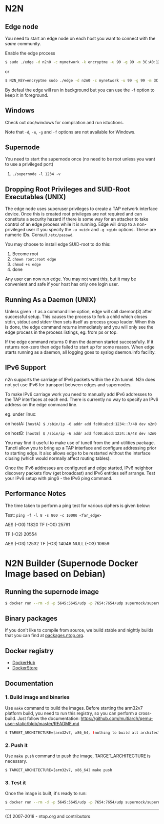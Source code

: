 # N2N

Edge node
---------

You need to start an edge node on each host you want to connect with the *same*
community.

Enable the edge process

```sh
$ sudo ./edge -d n2n0 -c mynetwork -k encryptme -u 99 -g 99 -m 3C:A0:12:34:56:78 -a 1.2.3.4 -l a.b.c.d:xyw
```

or

```sh
$ N2N_KEY=encryptme sudo ./edge -d n2n0 -c mynetwork -u 99 -g 99 -m 3C:A0:12:34:56:78 -a 1.2.3.4 -l a.b.c.d:xyw
```

By defaul the edge will run in background but you can use the `-f` option to keep it in foreground.

Windows
-------

Check out doc/windows for compilation and run istuctions.

Note that `-d`, `-u`, `-g` and `-f` options are not available for Windows.

Supernode
--------

You need to start the supernode once (no need to be root unless you want to use a privileged port)

1. `./supernode -l 1234 -v`

Dropping Root Privileges and SUID-Root Executables (UNIX)
--------------------------------------------------

The edge node uses superuser privileges to create a TAP network interface
device. Once this is created root privileges are not required and can constitute
a security hazard if there is some way for an attacker to take control of an
edge process while it is running. Edge will drop to a non-privileged user if you
specify the `-u <uid>` and `-g <gid>` options. These are numeric IDs. Consult
`/etc/passwd`.

You may choose to install edge SUID-root to do this:

1. Become root
2. `chown root:root edge`
3. `chmod +s edge`
4. done

Any user can now run edge. You may not want this, but it may be convenient and
safe if your host has only one login user.


Running As a Daemon (UNIX)
--------------------------

Unless given `-f` as a command line option, edge will call daemon(3) after
successful setup. This causes the process to fork a child which closes stdin,
stdout and stderr then sets itself as process group leader. When this is done,
the edge command returns immediately and you will only see the edge process in
the process listings, eg. from ps or top.

If the edge command returns 0 then the daemon started successfully. If it
returns non-zero then edge failed to start up for some reason. When edge starts
running as a daemon, all logging goes to syslog daemon.info facility.


IPv6 Support
------------

n2n supports the carriage of IPv6 packets within the n2n tunnel. N2n does not
yet use IPv6 for transport between edges and supernodes.

To make IPv6 carriage work you need to manually add IPv6 addresses to the TAP
interfaces at each end. There is currently no way to specify an IPv6 address on
the edge command line.

eg. under linux:

on hostA:
`[hostA] $ /sbin/ip -6 addr add fc00:abcd:1234::7/48 dev n2n0`

on hostB:
`[hostB] $ /sbin/ip -6 addr add fc00​:abcd:​1234::6/48 dev n2n0`

You may find it useful to make use of tunctl from the uml-utilities
package. Tunctl allow you to bring up a TAP interface and configure addressing
prior to starting edge. It also allows edge to be restarted without the
interface closing (which would normally affect routing tables).

Once the IPv6 addresses are configured and edge started, IPv6 neighbor discovery
packets flow (get broadcast) and IPv6 entities self arrange. Test your IPv6
setup with ping6 - the IPv6 ping command.


Performance Notes
-----------------

The time taken to perform a ping test for various ciphers is given below:

Test: `ping -f -l 8 -s 800 -c 10000 <far_edge>`

AES  (-O0) 11820
TF   (-O0) 25761

TF   (-O2) 20554

AES  (-O3) 12532
TF   (-O3) 14046
NULL (-O3) 10659

# N2N Builder (Supernode Docker Image based on Debian)

## Running the supernode image

```sh
$ docker run --rm -d -p 5645:5645/udp -p 7654:7654/udp supermock/supernode:[TAGNAME]
```

## Binary packages
If you don't like to compile from source, we build stable and nightly builds that you can find at [packages.ntop.org](http://packages.ntop.org).

## Docker registry

- [DockerHub](https://hub.docker.com/r/supermock/supernode/)
- [DockerStore](https://store.docker.com/community/images/supermock/supernode/)

## Documentation

### 1. Build image and binaries

Use `make` command to build the images. Before starting the arm32v7 platform build, you need to run this registry, so you can perform a cross-build. Just follow the documentation: https://github.com/multiarch/qemu-user-static/blob/master/README.md

```sh
$ TARGET_ARCHITECTURE=[arm32v7, x86_64, (nothing to build all architectures)] make
```

### 2. Push it

Use `make push` command to push the image, TARGET_ARCHITECTURE is necessary.

```sh
$ TARGET_ARCHITECTURE=[arm32v7, x86_64] make push
```

### 3. Test it

Once the image is built, it's ready to run:

```sh
$ docker run --rm -d -p 5645:5645/udp -p 7654:7654/udp supermock/supernode:[TAGNAME]
```

-----------------
(C) 2007-2018 - ntop.org and contributors
